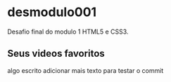 # desmodulo001
Desafio final do modulo 1 HTML5 e CSS3.

## Seus videos favoritos
 algo escrito
 adicionar mais texto para testar o commit
 
